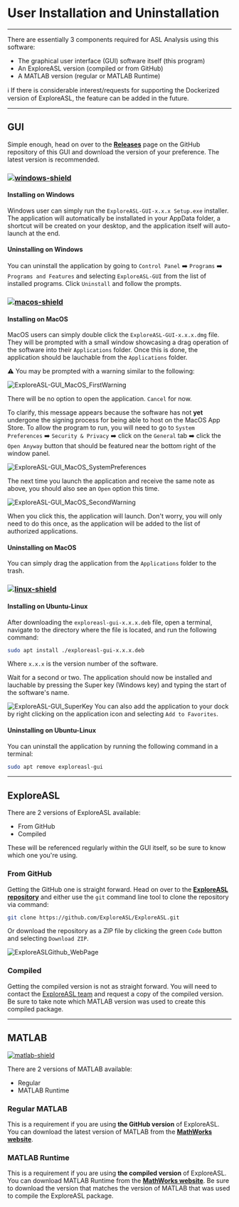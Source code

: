 # User Installation and Uninstallation

---

There are essentially 3 components required for ASL Analysis using this software:

- The graphical user interface (GUI) software itself (this program)
- An ExploreASL version (compiled or from GitHub)
- A MATLAB version (regular or MATLAB Runtime)

:information_source: If there is considerable interest/requests for supporting the Dockerized version of ExploreASL, the feature can be added in the future.

---

## GUI

Simple enough, head on over to the [**Releases**](https://github.com/MauricePasternak/ExploreASL-GUI/releases) page on the GitHub repository of this GUI and download the version of your preference. The latest version is recommended.

### [![windows-shield]][windows-url]

#### Installing on Windows

Windows user can simply run the `ExploreASL-GUI-x.x.x Setup.exe` installer. The application will automatically be installated in your AppData folder, a shortcut will be created on your desktop, and the application itself will auto-launch at the end.

#### Uninstalling on Windows

You can uninstall the application by going to `Control Panel` :arrow_right: `Programs` :arrow_right: `Programs and Features` and selecting `ExploreASL-GUI` from the list of installed programs. Click `Uninstall` and follow the prompts.

### [![macos-shield]][macos-url]

#### Installing on MacOS

MacOS users can simply double click the `ExploreASL-GUI-x.x.x.dmg` file. They will be prompted with a small window showcasing a drag operation of the software into their `Applications` folder. Once this is done, the application should be lauchable from the `Applications` folder.

:warning: You may be prompted with a warning similar to the following:

![ExploreASL-GUI_MacOS_FirstWarning](../assets/img/Installation/MacOS_Unauthorized_Part1.png)

There will be no option to open the application. `Cancel` for now.

To clarify, this message appears because the software has not **yet** undergone the signing process for being able to host on the MacOS App Store. To allow the program to run, you will need to go to `System Preferences` :arrow_right: `Security & Privacy` :arrow_right: click on the `General` tab :arrow_right: click the `Open Anyway` button that should be featured near the bottom right of the window panel.

![ExploreASL-GUI_MacOS_SystemPreferences](../assets/img/Installation/MacOS_Unauthorized_Part2.png)

The next time you launch the application and receive the same note as above, you should also see an `Open` option this time. 

![ExploreASL-GUI_MacOS_SecondWarning](../assets/img/Installation/MacOS_Unauthorized_Part3.png)

When you click this, the application will launch. Don't worry, you will only need to do this once, as the application will be added to the list of authorized applications.

#### Uninstalling on MacOS

You can simply drag the application from the `Applications` folder to the trash.

### [![linux-shield]][linux-url]

#### Installing on Ubuntu-Linux

After downloading the `exploreasl-gui-x.x.x.deb` file, open a terminal, navigate to the directory where the file is located, and run the following command:

```bash
sudo apt install ./exploreasl-gui-x.x.x.deb
```

Where `x.x.x` is the version number of the software.

Wait for a second or two. The application should now be installed and lauchable by pressing the Super key (Windows key) and typing the start of the software's name. 

![ExploreASL-GUI_SuperKey](../assets/img/Installation/ExploreASLGUI_Install_LinuxSuper.png)
You can also add the application to your dock by right clicking on the application icon and selecting `Add to Favorites`.

#### Uninstalling on Ubuntu-Linux

You can uninstall the application by running the following command in a terminal:

```bash
sudo apt remove exploreasl-gui
```

---

## ExploreASL

There are 2 versions of ExploreASL available:

- From GitHub
- Compiled

These will be referenced regularly within the GUI itself, so be sure to know which one you're using.

### From GitHub

Getting the GitHub one is straight forward. Head on over to the [**ExploreASL repository**](https://github.com/ExploreASL/ExploreASL) and either use the `git` command line tool to clone the repository via command:

```bash
git clone https://github.com/ExploreASL/ExploreASL.git
```

Or download the repository as a ZIP file by clicking the green `Code` button and selecting `Download ZIP`.

![ExploreASLGithub_WebPage](../assets/img/Installation/ExploreASLGithub_WebPage.png)

### Compiled

Getting the compiled version is not as straight forward. You will need to contact the <a href="mailto:ExploreASL.LAB@gmail.com" target="_blank">ExploreASL team</a> and request a copy of the compiled version. Be sure to take note which MATLAB version was used to create this compiled package.

---

## MATLAB 

[![matlab-shield]][matlab-url]

There are 2 versions of MATLAB available:

- Regular
- MATLAB Runtime

### Regular MATLAB

This is a requirement if you are using **the GitHub version** of ExploreASL. You can download the latest version of MATLAB from the [**MathWorks website**](https://www.mathworks.com/products/matlab.html).

### MATLAB Runtime

This is a requirement if you are using **the compiled version** of ExploreASL. You can download MATLAB Runtime from the [**MathWorks website**](https://www.mathworks.com/products/compiler/matlab-runtime.html). Be sure to download the version that matches the version of MATLAB that was used to compile the ExploreASL package.


<!-- MARKDOWN LINKS -->
[windows-shield]: https://img.shields.io/badge/Windows-10+-blue?style=for-the-badge&logo=windows
[windows-url]: https://www.microsoft.com/en-us/windows
[macos-shield]: https://img.shields.io/badge/macOS-10.15+-blue?style=for-the-badge&logo=apple
[macos-url]: https://www.apple.com/macos
[linux-shield]: https://img.shields.io/badge/Linux-Ubuntu_20.04+-blue?style=for-the-badge&logo=linux
[linux-url]: https://ubuntu.com
[matlab-shield]: https://img.shields.io/badge/MATLAB-R2019a+-blue?style=for-the-badge&logo=matlab
[matlab-url]: https://www.mathworks.com/products/matlab.html